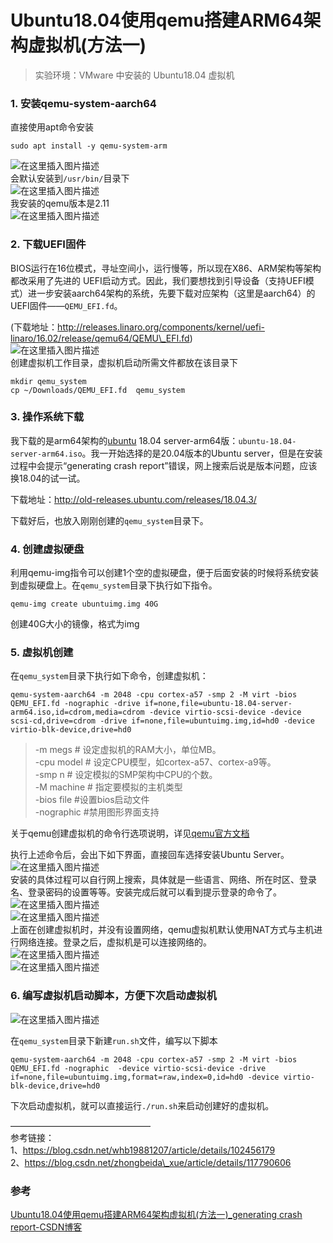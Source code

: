 # Ubuntu18.04使用qemu搭建ARM64架构虚拟机(方法一)

> 实验环境：VMware 中安装的 Ubuntu18.04 虚拟机

### 1\. 安装qemu-system-aarch64

直接使用apt命令安装

    sudo apt install -y qemu-system-arm


![在这里插入图片描述](image/c99c7a416f4c39450567cde97fc51720.png#pic_center)  
会默认安装到`/usr/bin/`目录下  
![在这里插入图片描述](image/c5a9c40230f92833ba72d6da738395f6.png#pic_center)  
我安装的qemu版本是2.11  
![在这里插入图片描述](image/0f67b415befa1aa893fc37c0e2e06255.png#pic_center)

### 2\. 下载UEFI固件

BIOS运行在16位模式，寻址空间小，运行慢等，所以现在X86、ARM架构等架构都改采用了先进的 UEFI启动方式。因此，我们要想找到引导设备（支持UEFI模式）进一步安装aarch64架构的系统，先要下载对应架构（这里是aarch64）的UEFI固件——`QEMU_EFI.fd`。

(下载地址：http://releases.linaro.org/components/kernel/uefi-linaro/16.02/release/qemu64/QEMU\_EFI.fd)  
![在这里插入图片描述](image/e541a8d148fc5d4dd16378e59ee64b9e.png#pic_center)  
创建虚拟机工作目录，虚拟机启动所需文件都放在该目录下

    mkdir qemu_system
    cp ~/Downloads/QEMU_EFI.fd  qemu_system


### 3\. 操作系统下载

我下载的是arm64架构的[ubuntu](https://so.csdn.net/so/search?q=ubuntu&spm=1001.2101.3001.7020) 18.04 server\-arm64版：`ubuntu-18.04-server-arm64.iso`。我一开始选择的是20.04版本的Ubuntu server，但是在安装过程中会提示“generating crash report”错误，网上搜索后说是版本问题，应该换18.04的试一试。

下载地址：http://old-releases.ubuntu.com/releases/18.04.3/

下载好后，也放入刚刚创建的`qemu_system`目录下。

### 4\. 创建虚拟硬盘

利用qemu-img指令可以创建1个空的虚拟硬盘，便于后面安装的时候将系统安装到虚拟硬盘上。在`qemu_system`目录下执行如下指令。

    qemu-img create ubuntuimg.img 40G


创建40G大小的镜像，格式为img

### 5\. 虚拟机创建

在`qemu_system`目录下执行如下命令，创建虚拟机：

    qemu-system-aarch64 -m 2048 -cpu cortex-a57 -smp 2 -M virt -bios QEMU_EFI.fd -nographic -drive if=none,file=ubuntu-18.04-server-arm64.iso,id=cdrom,media=cdrom -device virtio-scsi-device -device scsi-cd,drive=cdrom -drive if=none,file=ubuntuimg.img,id=hd0 -device virtio-blk-device,drive=hd0


> \-m megs # 设定虚拟机的RAM大小，单位MB。  
> \-cpu model # 设定CPU模型，如cortex-a57、cortex-a9等。  
> \-smp n # 设定模拟的SMP架构中CPU的个数。  
> \-M machine # 指定要模拟的主机类型  
> \-bios file #设置bios启动文件  
> \-nographic #禁用图形界面支持

关于qemu创建虚拟机的命令行选项说明，详见[qemu官方文档](https://man.archlinux.org/man/qemu.1)

执行上述命令后，会出下如下界面，直接回车选择安装Ubuntu Server。  
![在这里插入图片描述](image/8c6f4130fbc88558bbe18ea5ca5f30d1.png#pic_center)  
安装的具体过程可以自行网上搜索，具体就是一些语言、网络、所在时区、登录名、登录密码的设置等等。安装完成后就可以看到提示登录的命令了。  
![在这里插入图片描述](image/d52cfe44fa40a77b9fb996404ef57b8c.png#pic_center)  
![在这里插入图片描述](image/9284a25abdcb4ae4e40cae17219fc690.png#pic_center)  
上面在创建虚拟机时，并没有设置网络，qemu虚拟机默认使用NAT方式与主机进行网络连接。登录之后，虚拟机是可以连接网络的。  
![在这里插入图片描述](image/3a1d920bd777008ef8926129cdbcbf97.png#pic_center)  
![在这里插入图片描述](image/4919807f66df17c9cc6fc8a91478c645.png#pic_center)

### 6\. 编写虚拟机启动脚本，方便下次启动虚拟机

![在这里插入图片描述](image/a99f8c2f5be8b43eab3c191642206ae1.png#pic_center)

在`qemu_system`目录下新建`run.sh`文件，编写以下脚本

    qemu-system-aarch64 -m 2048 -cpu cortex-a57 -smp 2 -M virt -bios QEMU_EFI.fd -nographic  -device virtio-scsi-device -drive if=none,file=ubuntuimg.img,format=raw,index=0,id=hd0 -device virtio-blk-device,drive=hd0


下次启动虚拟机，就可以直接运行`./run.sh`来启动创建好的虚拟机。

————————————————  
参考链接：  
1、https://blog.csdn.net/whb19881207/article/details/102456179  
2、https://blog.csdn.net/zhongbeida\_xue/article/details/117790606



### 参考

[Ubuntu18.04使用qemu搭建ARM64架构虚拟机(方法一)_generating crash report-CSDN博客](https://blog.csdn.net/weixin_51760563/article/details/119935101)